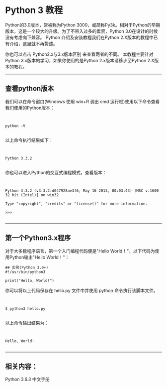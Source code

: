 # Python 3 教程
Python的3.0版本，常被称为Python 3000，或简称Py3k。相对于Python的早期版本，这是一个较大的升级。为了不带入过多的累赘，Python 3.0在设计的时候没有考虑向下兼容。
Python 介绍及安装教程我们在Python 2.X版本的教程中已有介绍，这里就不再赘述。

你也可以点击 Python2.x与3​​.x版本区别 来查看两者的不同。
本教程主要针对Python 3.x版本的学习，如果你使用的是Python 2.x版本请移步至Python 2.X版本的教程。


---
## 查看python版本
我们可以在命令窗口(Windows 使用 win+R 调出 cmd 运行框)使用以下命令查看我们使用的Python版本：
```

python -V

```
以上命令执行结果如下：
```

Python 3.3.2

```
你也可以进入Python的交互式编程模式，查看版本：
```

Python 3.3.2 (v3.3.2:d047928ae3f6, May 16 2013, 00:03:43) [MSC v.1600 32 bit (Intel)] on win32
Type "copyright", "credits" or "license()" for more information.
>>> 

```
---
## 第一个Python3.x程序
对于大多数程序语言，第一个入门编程代码便是"Hello World！"，以下代码为使用Python输出"Hello World！"：
```
## 实例(Python 3.0+)
#!/usr/bin/python3
 
print("Hello, World!")
```
你可以将以上代码保存在 hello.py 文件中并使用 python 命令执行该脚本文件。
```

$ python3 hello.py

```
以上命令输出结果为：
```

Hello, World!

```
---
## 相关内容：
 Python	3.6.3 中文手册

